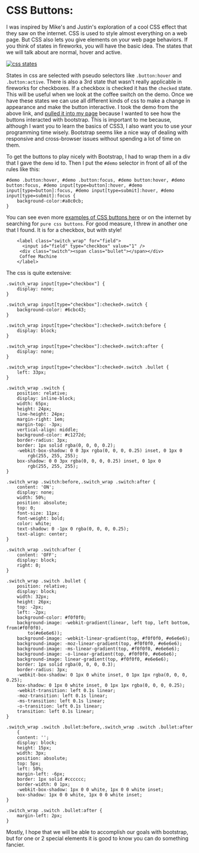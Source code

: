 CSS Buttons:
============

I was inspired by Mike's and Justin's exploration of a cool CSS effect that they saw on the internet. CSS is used to style almost everything on a web page. But CSS also lets you give elements on your web page behaviors. If you think of states in fireworks, you will have the basic idea. The states that we will talk about are normal, hover and active. 

[![css states](http://somadesign.ca/wp-content/uploads/2010/05/buttons2.png "css states")](http://somadesign.ca/2010/realistic-css3-buttons-redux/)

States in css are selected with pseudo selectors like `.button:hover` and `.button:active`. There is also a 3rd state that wasn't really applicable in fireworks for checkboxes. If a checkbox is checked it has the `checked` state. This will be useful when we look at the coffee switch on the demo. Once we have these states we can use all different kinds of css to make a change in appearance and make the button interactive. I took the demo from the above link, and [pulled it into my page](buttons-redux.js.html) because I wanted to see how the buttons interacted with bootstrap. This is important to me because, although I want you to learn the basics of CSS3, I also want you to use your programming time wisely. Bootstrap seems like a nice way of dealing with responsive and cross-browser issues without spending a lot of time on them.

To get the buttons to play nicely with Bootstrap, I had to wrap them in a div that I gave the `demo` id to. Then I put the `#demo` selector in front of all of the rules like this:

	#demo .button:hover, #demo .button:focus, #demo button:hover, #demo button:focus, #demo input[type=button]:hover, #demo input[type=button]:focus, #demo input[type=submit]:hover, #demo input[type=submit]:focus {
		background-color:#a8c0cb;
	}
 
 You can see even more [examples of CSS buttons here](http://valuedstandards.com/static/test/buttons/) or on the internet by searching for `pure css buttons`. For good measure, I threw in another one that I found. It is for a checkbox, but with style!
 
		<label class="switch_wrap" for="field">
		  <input id="field" type="checkbox" value="1" />
  		 <div class="switch"><span class="bullet"></span></div>
 		 Coffee Machine
		</label>
		
The css is quite extensive:

	.switch_wrap input[type="checkbox"] {
		display: none;
	}
	
	.switch_wrap input[type="checkbox"]:checked+.switch {
		background-color: #6cbc43;
	}
	
	.switch_wrap input[type="checkbox"]:checked+.switch:before {
		display: block;
	}
	
	.switch_wrap input[type="checkbox"]:checked+.switch:after {
		display: none;
	}
	
	.switch_wrap input[type="checkbox"]:checked+.switch .bullet {
		left: 33px;
	}
	
	.switch_wrap .switch {
		position: relative;
		display: inline-block;
		width: 65px;
		height: 24px;
		line-height: 24px;
		margin-right: 1em;
		margin-top: -3px;
		vertical-align: middle;
		background-color: #c1272d;
		border-radius: 3px;
		border: 1px solid rgba(0, 0, 0, 0.2);
		-webkit-box-shadow: 0 0 3px rgba(0, 0, 0, 0.25) inset, 0 1px 0
			rgb(255, 255, 255);
		box-shadow: 0 0 3px rgba(0, 0, 0, 0.25) inset, 0 1px 0
			rgb(255, 255, 255);
	}
	
	.switch_wrap .switch:before,.switch_wrap .switch:after {
		content: 'ON';
		display: none;
		width: 50%;
		position: absolute;
		top: 0;
		font-size: 11px;
		font-weight: bold;
		color: white;
		text-shadow: 0 -1px 0 rgba(0, 0, 0, 0.25);
		text-align: center;
	}
	
	.switch_wrap .switch:after {
		content: 'OFF';
		display: block;
		right: 0;
	}
	
	.switch_wrap .switch .bullet {
		position: relative;
		display: block;
		width: 32px;
		height: 26px;
		top: -2px;
		left: -2px;
		background-color: #f0f0f0;
		background-image: -webkit-gradient(linear, left top, left bottom, from(#f0f0f0),
			to(#e6e6e6));
		background-image: -webkit-linear-gradient(top, #f0f0f0, #e6e6e6);
		background-image: -moz-linear-gradient(top, #f0f0f0, #e6e6e6);
		background-image: -ms-linear-gradient(top, #f0f0f0, #e6e6e6);
		background-image: -o-linear-gradient(top, #f0f0f0, #e6e6e6);
		background-image: linear-gradient(top, #f0f0f0, #e6e6e6);
		border: 1px solid rgba(0, 0, 0, 0.3);
		border-radius: 3px;
		-webkit-box-shadow: 0 1px 0 white inset, 0 1px 1px rgba(0, 0, 0, 0.25);
		box-shadow: 0 1px 0 white inset, 0 1px 1px rgba(0, 0, 0, 0.25);
		-webkit-transition: left 0.1s linear;
		-moz-transition: left 0.1s linear;
		-ms-transition: left 0.1s linear;
		-o-transition: left 0.1s linear;
		transition: left 0.1s linear;
	}
	
	.switch_wrap .switch .bullet:before,.switch_wrap .switch .bullet:after
		{
		content: '';
		display: block;
		height: 15px;
		width: 3px;
		position: absolute;
		top: 5px;
		left: 50%;
		margin-left: -6px;
		border: 1px solid #cccccc;
		border-width: 0 1px;
		-webkit-box-shadow: 1px 0 0 white, 1px 0 0 white inset;
		box-shadow: 1px 0 0 white, 1px 0 0 white inset;
	}
	
	.switch_wrap .switch .bullet:after {
		margin-left: 2px;
	}

Mostly, I hope that we will be able to accomplish our goals with bootstrap, but for one or 2 special elements it is good to know you can do something fancier.
 

 